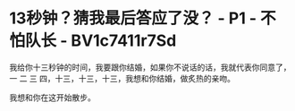 # 13秒钟？猜我最后答应了没？ - P1 - 不怕队长 - BV1c7411r7Sd

我给你十三秒钟的时间，我要跟你结婚，如果你不说话的话，我就代表你同意了，一 二 三 四，十三，十三，十三，我想和你结婚，做炙热的亲吻。

我想和你在这开始散步。